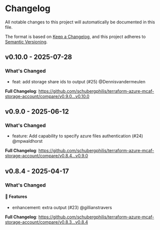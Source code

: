 # Changelog

All notable changes to this project will automatically be documented in this file.

The format is based on [Keep a Changelog](https://keepachangelog.com/en/1.0.0/), and this project adheres to [Semantic Versioning](https://semver.org/spec/v2.0.0.html).

## v0.10.0 - 2025-07-28

### What's Changed

* feat: add storage share ids to output (#25) @Dennisvandermeulen

**Full Changelog**: https://github.com/schubergphilis/terraform-azure-mcaf-storage-account/compare/v0.9.0...v0.10.0

## v0.9.0 - 2025-06-12

### What's Changed

* feature: Add capability to specify azure files authentication (#24) @mpwaldhorst

**Full Changelog**: https://github.com/schubergphilis/terraform-azure-mcaf-storage-account/compare/v0.8.4...v0.9.0

## v0.8.4 - 2025-04-17

### What's Changed

#### 🚀 Features

* enhancement: extra output (#23) @gillianstravers

**Full Changelog**: https://github.com/schubergphilis/terraform-azure-mcaf-storage-account/compare/v0.8.3...v0.8.4
